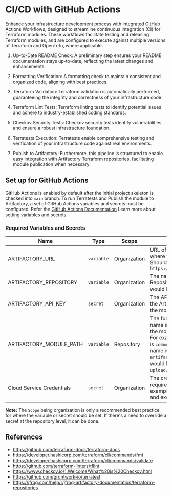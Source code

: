 # CI/CD with GitHub Actions

Enhance your infrastructure development process with integrated GitHub Actions Workflows, designed to streamline continuous integration (CI) for 
Terraform modules. These workflows facilitate testing and releasing Terraform modules, and are configured to
execute against multiple versions of Terraform and OpenTofu, where applicable.

1. Up-to-Date README Check:
A preliminary step ensures your README documentation stays up-to-date, reflecting the latest changes and enhancements.

2. Formatting Verification:
A formatting check to maintain consistent and organized code, aligning with best practices.

3. Terraform Validation:
Terraform validation is automatically performed, guaranteeing the integrity and correctness of your infrastructure code.

4. Terraform Lint Tests:
Terraform linting tests to identify potential issues and adhere to industry-established coding standards.

5. Checkov Security Tests:
Checkov security tests identify vulnerabilities and ensure a robust infrastructure foundation.

6. Terratests Execution:
Terratests enable comprehensive testing and verification of your infrastructure code against real environments.

7. Publish to Artifactory:
Furthermore, this pipeline is structured to enable easy integration with Artifactory Terraform repositories, facilitating module 
publication when necessary.

## Set up for GitHub Actions

GitHub Actions is enabled by default after the initial project skeleton is checked into `main` branch. To run Terratests and Publish the module to Artifactory, a set of GitHub Actions variables and secrets must be configured. Refer the [GitHub Actions Documentation](https://docs.github.com/en/actions/writing-workflows/choosing-what-your-workflow-does/store-information-in-variables) Learn more about setting variables and secrets.

### Required Variables and Secrets

|Name| Type | Scope | Description |
|---|--|--|--|
| ARTIFACTORY_URL | `variable` | Organization | URL of the Artifactory instance where the module is published. Should be `https://artifactory.comcast.com`|
| ARTIFACTORY_REPOSITORY | `variable` | Organization | The name of the Artifactory Repository where the modules would be published. |
| ARTIFACTORY_API_KEY | `secret` | Organization | The API Key with write access to the Artifactory Repository where the module would be published. |
| ARTIFACTORY_MODULE_PATH | `variable` | Repository | The full module path, including name space in Artifactory where the module would be published. For example, if your namespace is `community`, and the module name is `terraform-aws-artifactory-upload`, the path would be `community/artifactory-upload/aws`. |
| Cloud Service Credentials | `secret` | Organization | The credentials that would be required by Terratests and examples to set up infrastructure and execute tests against them. |

**Note:** The `Scope` being organization is only a recommended best practice for where the variable or secret should be set. If there's a need to override a secret at the repository level, it can be done.

## References
* https://github.com/terraform-docs/terraform-docs
* https://developer.hashicorp.com/terraform/cli/commands/fmt
* https://developer.hashicorp.com/terraform/cli/commands/validate
* https://github.com/terraform-linters/tflint
* https://www.checkov.io/1.Welcome/What%20is%20Checkov.html
* https://github.com/gruntwork-io/terratest
* https://jfrog.com/help/r/jfrog-artifactory-documentation/terraform-repositories 
